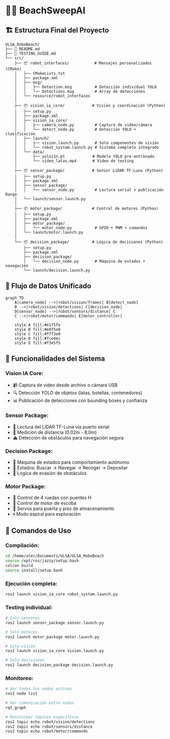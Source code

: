 # 🤖🌴 BeachSweepAI

## 🏗️ Estructura Final del Proyecto

```
ULSA_RoboBeach/
├── 📄 README.md
├── 📄 TESTING_GUIDE.md
└── src/
    ├── 📦 robot_interfaces/           # Mensajes personalizados (CMake)
    │   ├── CMakeLists.txt
    │   ├── package.xml
    │   ├── msg/
    │   │   ├── Detection.msg          # Detección individual YOLO
    │   │   └── Detections.msg         # Array de detecciones
    │   └── resource/robot_interfaces
    │
    ├── 📦 vision_ia_core/            # Visión y coordinación (Python)
    │   ├── setup.py
    │   ├── package.xml
    │   ├── vision_ia_core/
    │   │   ├── camera_node.py         # Captura de video/cámara
    │   │   └── detect_node.py         # Detección YOLO + clasificación
    │   ├── launch/
    │   │   ├── vision.launch.py       # Solo componentes de visión
    │   │   └── robot_system.launch.py # Sistema completo integrado
    │   └── data/
    │       ├── yolo11n.pt            # Modelo YOLO pre-entrenado
    │       └── video_latas.mp4       # Video de testing
    │
    ├── 📦 sensor_package/            # Sensor LiDAR TF-Luna (Python)
    │   ├── setup.py
    │   ├── package.xml
    │   ├── sensor_package/
    │   │   └── sensor_node.py         # Lectura serial + publicación Range
    │   └── launch/sensor.launch.py
    │
    ├── 📦 motor_package/             # Control de motores (Python)
    │   ├── setup.py
    │   ├── package.xml
    │   ├── motor_package/
    │   │   └── motor_node.py          # GPIO + PWM + comandos
    │   └── launch/motor.launch.py
    │
    └── 📦 decision_package/          # Lógica de decisiones (Python)
        ├── setup.py
        ├── package.xml
        ├── decision_package/
        │   └── decision_node.py       # Máquina de estados + navegación
        └── launch/decision.launch.py
```

## 🔄 Flujo de Datos Unificado

```mermaid
graph TD
    A[camera_node] -->|robot/vision/frames| B[detect_node]
    B -->|robot/vision/detections| C[decision_node]
    D[sensor_node] -->|robot/sensors/distance| C
    C -->|robot/motor/commands| E[motor_controller]

    style A fill:#e1f5fe
    style B fill:#e8f5e8
    style C fill:#fff3e0
    style D fill:#fce4ec
    style E fill:#f3e5f5
```

## 🎯 Funcionalidades del Sistema

### **Vision IA Core:**

- 📹 Captura de video desde archivo o cámara USB
- 🔍 Detección YOLO de objetos (latas, botellas, contenedores)
- 📊 Publicación de detecciones con bounding boxes y confianza

### **Sensor Package:**

- 📡 Lectura del LiDAR TF-Luna via puerto serial
- 📏 Medición de distancia (0.02m - 8.0m)
- ⚠️ Detección de obstáculos para navegación segura

### **Decision Package:**

- 🧠 Máquina de estados para comportamiento autónomo
- 🎯 Estados: Buscar → Navegar → Recoger → Depositar
- 🚫 Lógica de evasión de obstáculos

### **Motor Package:**

- 🚗 Control de 4 ruedas con puentes H
- 🧹 Control de motor de escoba
- 🚪 Servos para puerta y piso de almacenamiento
- 🌀 Modo espiral para exploración

## 🚀 Comandos de Uso

### **Compilación:**

```bash
cd /home/alec/Documents/ULSA/ULSA_RoboBeach
source /opt/ros/jazzy/setup.bash
colcon build
source install/setup.bash
```

### **Ejecución completa:**

```bash
ros2 launch vision_ia_core robot_system.launch.py
```

### **Testing individual:**

```bash
# Solo sensores
ros2 launch sensor_package sensor.launch.py

# Solo motores
ros2 launch motor_package motor.launch.py

# Solo visión
ros2 launch vision_ia_core vision.launch.py

# Solo decisiones
ros2 launch decision_package decision.launch.py
```

### **Monitoreo:**

```bash
# Ver todos los nodos activos
ros2 node list

# Ver comunicación entre nodos
rqt_graph

# Monitorear tópicos específicos
ros2 topic echo robot/vision/detections
ros2 topic echo robot/sensors/distance
ros2 topic echo robot/motor/commands
```
